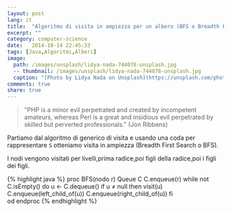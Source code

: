 ```yaml
---
layout: post
lang: it
title:  "Algoritmo di visita in ampiezza per un albero (BFS o Breadth First Search)"
excerpt: ""
category: computer-science
date:   2014-10-14 22:45:33
tags: [Java,Algoritmi,Alberi]
image:
  path: /images/unsplash/lidya-nada-744078-unsplash.jpg
  -- thumbnail: /images/unsplash/lidya-nada-744078-unsplash.jpg
  caption: "[Photo by Lidya Nada on Unsplash](https://unsplash.com/photos/BnzqQwerUOY?utm_source=unsplash&utm_medium=referralutm_content=creditCopyText)"
comments: true
share: true
---
```


> "PHP is a minor evil perpetrated and created by incompetent amateurs, whereas Perl is a great and insidious evil perpetrated by skilled but perverted professionals."
(Jon Ribbens)

Partiamo dal algoritmo di generico di visita e usando una coda per rappresentare `S` otteniamo visita in ampiezza (Breadth First Search o BFS).

I nodi vengono visitati per livelli,prima radice,poi figli della radice,poi i figli dei figli.

{% highlight java %}
proc BFS(nodo r)
   Queue C
   C.enqueue(r)
   while not C.isEmpty() do 
       u ← C.dequeue()
       if u ≠ null then
           visit(u)
           C.enqueue(left_child_of(u))
           C.enqueue(right_child_of(u))
       fi	
   od
endproc 
{% endhighlight %}
